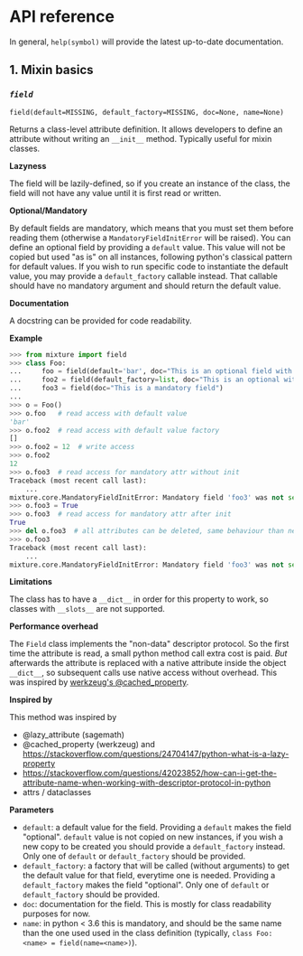 # API reference

In general, `help(symbol)` will provide the latest up-to-date documentation.

## 1. Mixin basics

### *`field`*

`field(default=MISSING, default_factory=MISSING, doc=None, name=None)`

Returns a class-level attribute definition. It allows developers to define an attribute without writing an 
`__init__` method. Typically useful for mixin classes.

**Lazyness**

The field will be lazily-defined, so if you create an instance of the class, the field will not have any value 
until it is first read or written.

**Optional/Mandatory**

By default fields are mandatory, which means that you must set them before reading them (otherwise a
`MandatoryFieldInitError` will be raised). You can define an optional field by providing a `default` value. 
This value will not be copied but used "as is" on all instances, following python's classical pattern for default 
values. If you wish to run specific code to instantiate the default value, you may provide a `default_factory`
callable instead. That callable should have no mandatory argument and should return the default value. 

**Documentation**

A docstring can be provided for code readability.

**Example**

```python
>>> from mixture import field
>>> class Foo:
...     foo = field(default='bar', doc="This is an optional field with a default value")
...     foo2 = field(default_factory=list, doc="This is an optional with a default value factory")
...     foo3 = field(doc="This is a mandatory field")
...
>>> o = Foo()
>>> o.foo   # read access with default value
'bar'
>>> o.foo2  # read access with default value factory
[]
>>> o.foo2 = 12  # write access
>>> o.foo2
12
>>> o.foo3  # read access for mandatory attr without init
Traceback (most recent call last):
    ...
mixture.core.MandatoryFieldInitError: Mandatory field 'foo3' was not set before first access on object...
>>> o.foo3 = True
>>> o.foo3  # read access for mandatory attr after init
True
>>> del o.foo3  # all attributes can be deleted, same behaviour than new object
>>> o.foo3
Traceback (most recent call last):
    ...
mixture.core.MandatoryFieldInitError: Mandatory field 'foo3' was not set before first access on object...
```

**Limitations**

The class has to have a `__dict__` in order for this property to work, so classes with `__slots__` are not  supported.

**Performance overhead**

The `Field` class implements the "non-data" descriptor protocol. So the first time the attribute is read, a small  python method call extra cost is paid. *But* afterwards the attribute is replaced with a native attribute inside the object `__dict__`, so subsequent calls use native access without overhead. 
This was inspired by [werkzeug's @cached_property](https://tedboy.github.io/flask/generated/generated/werkzeug.cached_property.html). 

**Inspired by**

This method was inspired by 

 - @lazy_attribute (sagemath)
 - @cached_property (werkzeug) and https://stackoverflow.com/questions/24704147/python-what-is-a-lazy-property
 - https://stackoverflow.com/questions/42023852/how-can-i-get-the-attribute-name-when-working-with-descriptor-protocol-in-python
 - attrs / dataclasses

**Parameters**

 - `default`: a default value for the field. Providing a `default` makes the field "optional". `default` value is not copied on new instances, if you wish a new copy to be created you should provide a `default_factory` instead. Only one of `default` or `default_factory` should be provided.
 - `default_factory`: a factory that will be called (without arguments) to get the default value for that field, everytime one is needed. Providing a `default_factory` makes the field "optional". Only one of `default` or `default_factory` should be provided.
 - `doc`: documentation for the field. This is mostly for class readability purposes for now.
 - `name`: in python < 3.6 this is mandatory, and should be the same name than the one used used in the class definition (typically, `class Foo:    <name> = field(name=<name>)`).
